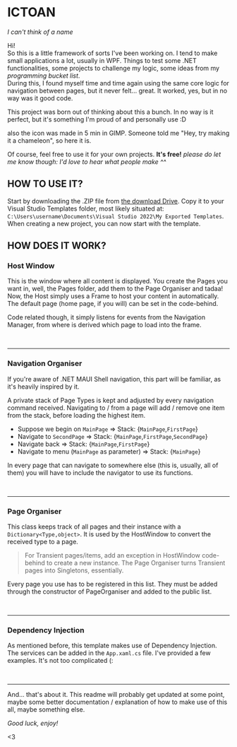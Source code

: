 # ICTOAN
*I can't think of a name* 

Hi!  
So this is a little framework of sorts I've been working on. I tend to make small applications a lot, usually in WPF. Things to test some .NET functionalities, some projects to challenge my logic, some ideas from my *programming bucket list*.  
During this, I found myself time and time again using the same core logic for navigation between pages, but it never felt... great. It worked, yes, but in no way was it good code.

This project was born out of thinking about this a bunch. In no way is it perfect, but it's something I'm proud of and personally use :D

also the icon was made in 5 min in GIMP. Someone told me "Hey, try making it a chameleon", so here it is.

Of course, feel free to use it for your own projects. **It's free!** *please do let me know though: I'd love to hear what people make ^^*

## HOW TO USE IT?
Start by downloading the .ZIP file from [the download Drive](https://drive.google.com/file/d/1-CWHXzJwdBhxLjUhmmk4yIxg7RQQ7_oU/view?usp=sharing). Copy it to your Visual Studio Templates folder, most likely situated at: `C:\Users\username\Documents\Visual Studio 2022\My Exported Templates`. When creating a new project, you can now start with the template.


## HOW DOES IT WORK?

### Host Window
This is the window where all content is displayed. You create the Pages you want in, well, the Pages folder, add them to the Page Organiser and tadaa! Now, the Host simply uses a Frame to host your content in automatically. The default page (home page, if you will) can be set in the code-behind.

Code related though, it simply listens for events from the Navigation Manager, from where is derived which page to load into the frame.

<br ><hr />


### Navigation Organiser
If you're aware of .NET MAUI Shell navigation, this part will be familiar, as it's heavily inspired by it.

A private stack of Page Types is kept and adjusted by every navigation command received. Navigating to / from a page will add / remove one item from the stack, before loading the highest item.

- Suppose we begin on `MainPage` => Stack: {`MainPage`,`FirstPage`}
- Navigate to `SecondPage` => Stack: {`MainPage`,`FirstPage`,`SecondPage`}
- Navigate back => Stack: {`MainPage`,`FirstPage`}
- Navigate to menu (`MainPage` as parameter) => Stack: {`MainPage`}

In every page that can navigate to somewhere else (this is, usually, all of them) you will have to include the navigator to use its functions.

<br ><hr />

### Page Organiser
This class keeps track of all pages and their instance with a `Dictionary<Type,object>`. It is used by the HostWindow to convert the received type to a page.

> For Transient pages/items, add an exception in HostWindow code-behind to create a new instance. The Page Organiser turns Transient pages into Singletons, essentially.

Every page you use has to be registered in this list. They must be added through the constructor of PageOrganiser and added to the public list. 


<br > <hr >

### Dependency Injection
As mentioned before, this template makes use of Dependency Injection. The services can be added in the `App.xaml.cs` file. I've provided a few examples. It's not too complicated (:

<br > <hr >


And... that's about it. This readme will probably get updated at some point, maybe some better documentation / explanation of how to make use of this all, maybe something else. 

*Good luck, enjoy!*

<3